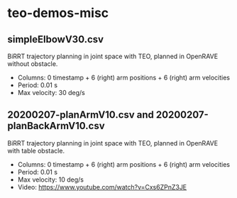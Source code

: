 # teo-demos-misc

## simpleElbowV30.csv
BiRRT trajectory planning in joint space with TEO, planned in OpenRAVE without obstacle.
- Columns: 0 timestamp + 6 (right) arm positions + 6 (right) arm velocities
- Period: 0.01 s
- Max velocity: 30 deg/s

## 20200207-planArmV10.csv and 20200207-planBackArmV10.csv
BiRRT trajectory planning in joint space with TEO, planned in OpenRAVE with table obstacle.
- Columns: 0 timestamp + 6 (right) arm positions + 6 (right) arm velocities
- Period: 0.01 s
- Max velocity: 10 deg/s
- Video: https://www.youtube.com/watch?v=Cxs6ZPnZ3JE
